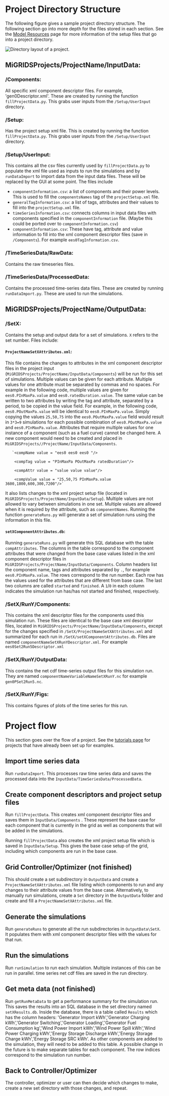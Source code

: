 # Project Directory Structure
The following figure gives a sample project directory structure. The following section go into more depth for the files stored in each section. See the [Model Resources](Model-Resources-Package) page for more information of the setup files that go into a project directory. 

![Directory layout of a project. ](/acep-uaf/MiGRIDS/blob/master/MiGRIDS/Resources/documentationImages/project_folder_structure.png)


## MiGRIDSProjects/ProjectName/InputData:
### /Components: 
All specific xml component descriptor files. For example, 'gen0Descriptor.xml'. These are created by running the function `fillProjectData.py`. This grabs user inputs from the `/Setup/UserInput` directory. 

### /Setup: 
Has the project setup xml file. This is created by running the function `fillProjectData.py`. This grabs user inputs from the `/Setup/UserInput` directory. 

### /Setup/UserInput:
This contains all the csv files currently used by `fillProjectData.py` to populate the xml file used as inputs to run the simulations and by `runDataImport` to import data from the input data files. These will be replaced by the GUI at some point. The files include
* `componentInformation.csv`: a list of components and their power levels. This is used to fill the `componentsNames` tag of the `projectSetup.xml` file. 
* `generalTagInformation.csv`: a list of tags, attributes and their values to fill into the `projectSetup.xml` file. 
* `timeSeriesInformation.csv`: connects columns in input data files with components specified in the `componentInformation` file. (Maybe this could be ported over to `componentInformation.csv`)
* `componentInformation.csv`: These have tag, attribute and value information to fill into the xml component descriptor files (save in `/Components`). For example `ees0TagInformation.csv`. 

### /TimeSeriesData/RawData:
Contains the raw timeseries files. 

### /TimeSeriesData/ProcessedData: 
Contains the processed time-series data files. These are created by running `runDataImport.py`. These are used to run the simulations. 

## MiGRIDSProjects/ProjectName/OutputData:
### /SetX:
Contains the setup and output data for a set of simulations. `X` refers to the set number. Files include:
#### `ProjectNameSetXAttributes.xml`: 
This file contains the changes to attributes in the xml component descriptor files in the project input (`MiGRIDSProjects/ProjectName/InputData/Components`) will be run for this set of simulations. Multiple values can be given for each attribute. Multiple values for one attribute must be separated by commas and no spaces. For example in the following code, multiple values are given for `ees0.PInMaxPa.value` and `ees0.ratedDuration.value`. The same value can be written to two attributes by writing the tag and attribute, separated by a period, to be copied in the value field. For example, in the following code, `ees0.POutMaxPa.value` will be identical to `ees0.PInMaxPa.value`. Simply copying the values `25,50,75` into the `ees0.POutMaxPa.value` field would result in `3*3=9` simulations for each possible combination of `ees0.POutMaxPa.value` and `ees0.PInMaxPa.value`. Attributes that require multiple values for one instance of a component (such as a fuel curve) cannot be changed here. A new component would need to be created and placed in `MiGRIDSProjects//ProjectName/InputData/Components`. 

       `<compName value = "ees0 ees0 ees0 "/> 

        <compTag value = "PInMaxPa POutMaxPa ratedDuration"/> 

        <compAttr value = "value value value"/> 

        <compValue value = "25,50,75 PInMaxPa.value 3600,1800,600,300,7200"/>`

It also lists changes to the xml project setup file (located in `MiGRIDSProjects/ProjectName/InputData/Setup`). Multiple values are not allowed to vary between simulations in one set. Multiple values are allowed when it is required by the attribute, such as `componentNames`. Running the function `generateRuns.py` will generate a set of simulation runs using the information in this file.
 
#### `setXComponentAttributes.db`: 
Running `generateRuns.py` will generate this SQL database with the table `compAttributes`. The columns in the table correspond to the component attributes that were changed from the base case values listed in the xml component descriptor files in `MiGRIDSProjects/ProjectName/InputData/Components`. Column headers list the component name, tags and attributes separated by `.`, for example `ees0.PInMaxPa.value`. The rows correspond to the run number. Each row has the values used for the attributes that are different from base case. The last two columns are called `started` and `finished`. A `1`/`0` in each column indicates the simulation run has/has not started and finished, respectively.

### /SetX/RunY/Components:
This contains the xml descriptor files for the components used this simulation run. These files are identical to the base case xml descriptor files, located in `MiGRIDSProjects/ProjectName/InputData/Components`, except for the changes specified in `/SetX/ProjectNameSetXAttributes.xml` and summarized for each run in `/SetX/setXComponentAttributes.db`. Files are named `componentNameSetXRunYDescriptor.xml`. For example `ees0Set2Run5Descriptor.xml`

### /SetX/RunY/OutputData:
This contains the net cdf time-series output files for this simulation run. They are named `componentNameVariableNameSetXRunY.nc` for example `gen0PSet2Run5.nc`. 

### /SetX/RunY/Figs:
This contains figures of plots of the time series for this run. 

# Project flow
This section goes over the flow of a project. See the [tutorials page](Project-tutorials) for projects that have already been set up for examples. 

## Import time series data
Run `runDataImport`. This processes raw time series data and saves the processed data into the `InputData/TimeSeriesData/ProcessedData`.

## Create component descriptors and project setup files
Run `fillProjectData`. This creates xml component descriptor files and saves them in `InputData/Components` . These represent the base case for each component that is currently in the grid as well as components that will be added in the simulations. 

Running `fillProjectData` also creates the xml project setup file which is saved in `InputData/Setup`. This gives the base case setup of the grid, including which components are run in the base case. 

## Grid Controller/Optimizer (not finished) 
This should create a set subdirectory in `OutputData` and create a `ProjectNameSetXAttributes.xml` file listing which components to run and any changes to their attribute values from the base case. Alternatively, to manually run simulations, create a `Set` directory in the `OutputData` folder and create and fill a `ProjectNameSetXAttributes.xml` file. 

## Generate the simulations
Run `generateRuns` to generate all the run subdirectories in `OutputData\SetX`. It populates them with xml component descriptor files with the values for that run. 

## Run the simulations
Run `runSimulation` to run each simulation. Multiple instances of this can be run in parallel. time series net cdf files are saved in the run directory. 

## Get meta data (not finished)
Run `getRunMetaData` to get a performance summary for the simulation run. This saves the results into an SQL database in the set directory named `setXResults.db`. Inside the database, there is a table called `Results` which has the column headers: 'Generator Import kWh','Generator Charging kWh','Generator Switching','Generator Loading','Generator Fuel Consumption kg','Wind Power Import kWh','Wind Power Spill kWh','Wind Power Charging kWh','Energy Storage Discharge kWh','Energy Storage Charge kWh','Energy Storage SRC kWh'. As other components are added to the simulation, they will need to be added to this table. A possible change in the future is to make separate tables for each component. The row indices correspond to the simulation run number. 

## Back to Controller/Optimizer 
The controller, optimizer or user can then decide which changes to make, create a new set directory with those changes, and repeat. 




